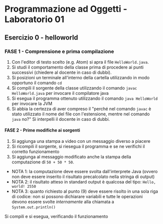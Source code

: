 
# Programmazione ad Oggetti - Laboratorio 01

## Esercizio 0 - helloworld

### FASE 1 - Comprensione e prima compilazione

1. Con l'editor di testo scelto (e.g. Atom) si apra il file `HelloWorld.java`.
2. Si studi il comportamento della classe prima di procedere ai punti successivi (chiedere al docente in caso di dubbi).
3. Si posizioni un terminale all'interno della cartella utilizzando in modo opportuno il comando `cd`
4. Si compili il sorgente della classe utilizzando il comando `javac HelloWorld.java` per invocare il compilatore java
5. Si esegua il programma ottenuto utilizzando il comando `java HelloWorld` per invocare la JVM
6. Si abbia la certezza di aver compreso  il "perché nel comando `javac` è stato utilizzato il nome del file con l'estensione, mentre nel comando `java` no?" Si interpelli il docente in caso di dubbi.

#### FASE 2 - Prime modifiche ai sorgenti

1. Si aggiunga una stampa a video con un messaggio diverso a piacere
2. Si ricompili il sorgente, si riesegua il programma e se ne verifichi il corretto funzionamento
3. Si aggiunga al messaggio modificato anche la stampa della computazione di `50 + 50 * 50`.

* NOTA 1: la computazione deve essere svolta dall'interprete Java (ovvero non deve essere inserito il risultato precalcolato nella stringa di output)
* NOTA 2: il risultato atteso in standard output è qualcosa del tipo: `Hello, world! 2550`
* NOTA 3: quanto richiesto al punto (9) deve essere risolto in una sola riga di codice: non si possono dichiarare variabili e  tutte le operazioni devono essere svolte *internamente* alla chiamata a `System.out.println()`

Si compili e si esegua, verificando il funzionamento
